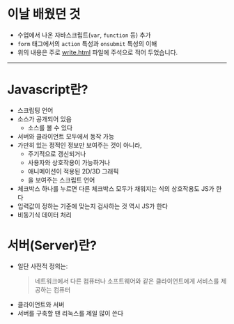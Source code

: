 # 이날 배웠던 것

- 수업에서 나온 자바스크립트(`var`, `function` 등) 추가
- `form` 태그에서의 `action` 특성과 `onsubmit` 특성의 이해
- 위의 내용은 주로 [write.html](/221011-221202_JAVA_BASICS/22-10/221011/write.html) 파일에 주석으로 적어 두었습니다.

---

# Javascript란?

- 스크립팅 언어
- 소스가 공개되어 있음
    - 소스를 볼 수 있다
- 서버와 클라이언트 모두에서 동작 가능
- 가만히 있는 정적인 정보만 보여주는 것이 아니라,
    - 주기적으로 갱신되거나
    - 사용자와 상호작용이 가능하거나
    - 애니메이션이 적용된 2D/3D 그래픽
    - 을 보여주는 스크립트 언어
- 체크박스 하나를 누르면 다른 체크박스 모두가 채워지는 식의 상호작용도 JS가 한다
- 입력값이 정하는 기준에 맞는지 검사하는 것 역시 JS가 한다
- 비동기식 데이터 처리

# 서버(Server)란?

- 일단 사전적 정의는:
    > 네트워크에서 다른 컴퓨터나 소프트웨어와 같은 클라이언트에게 서비스를 제공하는 컴퓨터
- 클라이언트와 서버
- 서버를 구축할 땐 리눅스를 제일 많이 쓴다
